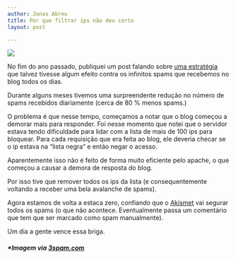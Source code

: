 ```yaml
---
author: Jonas Abreu
title: Por que filtrar ips não deu certo
layout: post

---
```

![][1]

No fim do ano passado, publiquei um post falando sobre [ uma estratégia ][2] que talvez tivesse algum efeito contra os infinitos spams que recebemos no blog todos os dias.

Durante alguns meses tivemos uma surpreendente redução no número de spams recebidos diariamente (cerca de 80 % menos spams.)

O problema é que nesse tempo, começamos a notar que o blog começou a demorar mais para responder. Foi nesse momento que notei que o servidor estava tendo dificuldade para lidar com a lista de mais de 100 ips para bloquear. Para cada requisição que era feita ao blog, ele deveria checar se o ip estava na “lista negra” e então negar o acesso.

Aparentemente isso não é feito de forma muito eficiente pelo apache, o que começou a causar a demora de resposta do blog.

Por isso tive que remover todos os ips da lista (e consequentemente voltando a receber uma bela avalanche de spams).

Agora estamos de volta a estaca zero, confiando que o [Akismet][3] vai segurar todos os spams (o que não acontece. Eventualmente passa um comentário que tem que ser marcado como spam manualmente).

Um dia a gente vence essa briga.

##### *Imagem via [3spam.com][4]</h5> 
</i> 














 [1]: http://vidageek.net/wp-content/public_html/no-spam.jpg
 [2]: http://vidageek.net/2007/11/05/combatendo-spammers/
 [3]: http://akismet.com/
 [4]: http://3spam.com/






